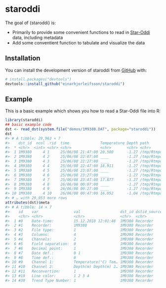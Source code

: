 
<!-- README.md is generated from README.Rmd. Please edit that file -->

# staroddi

<!-- badges: start -->
<!-- badges: end -->

The goal of {staroddi} is:

-   Primarily to provide some convenient functions to read in
    [Star-Oddi](https://www.star-oddi.com/) data, including metadata
-   Add some conventient function to tabulate and visualize the data

## Installation

You can install the development version of staroddi from
[GitHub](https://github.com/) with:

``` r
# install.packages("devtools")
devtools::install_github("einarhjorleifsson/staroddi")
```

## Example

This is a basic example which shows you how to read a Star-Oddi file
into R:

``` r
library(staroddi)
## basic example code
dst <- read_dst(system.file("demos/1M9380.DAT", package="staroddi"))
dst
#> # A tibble: 29,963 × 7
#>    dst_id  ncol .rid  time              Temperature Depth path                  
#>  * <chr>  <int> <chr> <chr>             <chr>       <chr> <chr>                 
#>  1 1M9380     4 1     25/06/08 21:47:00 20.580      -1.27 /tmp/RtmpqNmGbS/temp_…
#>  2 1M9380     4 2     25/06/08 22:07:00 ____        -1.27 /tmp/RtmpqNmGbS/temp_…
#>  3 1M9380     4 3     25/06/08 22:27:00 ____        -1.27 /tmp/RtmpqNmGbS/temp_…
#>  4 1M9380     4 4     25/06/08 22:47:00 18.911      -1.27 /tmp/RtmpqNmGbS/temp_…
#>  5 1M9380     4 5     25/06/08 23:07:00 ____        -1.27 /tmp/RtmpqNmGbS/temp_…
#>  6 1M9380     4 6     25/06/08 23:27:00 ____        -1.27 /tmp/RtmpqNmGbS/temp_…
#>  7 1M9380     4 7     25/06/08 23:47:00 17.877      -1.27 /tmp/RtmpqNmGbS/temp_…
#>  8 1M9380     4 8     26/06/08 00:07:00 ____        -1.27 /tmp/RtmpqNmGbS/temp_…
#>  9 1M9380     4 9     26/06/08 00:27:00 ____        -1.27 /tmp/RtmpqNmGbS/temp_…
#> 10 1M9380     4 10    26/06/08 00:47:00 16.052      -1.04 /tmp/RtmpqNmGbS/temp_…
#> # … with 29,953 more rows
attributes(dst)$meta
#> # A tibble: 14 × 7
#>    id    var                val                  dst_id dstid_source path      n
#>    <chr> <chr>              <chr>                <chr>  <chr>        <chr> <int>
#>  1 #0    Date-time:         15.12.2010 12:01:48  1M9380 Recorder     /tmp…    14
#>  2 #1    Recorder:          1M9380               1M9380 Recorder     /tmp…    14
#>  3 #2    File type:         1                    1M9380 Recorder     /tmp…    14
#>  4 #3    Columns:           4                    1M9380 Recorder     /tmp…    14
#>  5 #4    Channels:          2                    1M9380 Recorder     /tmp…    14
#>  6 #5    Field separation:  0                    1M9380 Recorder     /tmp…    14
#>  7 #6    Decimal point:     1                    1M9380 Recorder     /tmp…    14
#>  8 #7    Date def.:         0 1                  1M9380 Recorder     /tmp…    14
#>  9 #8    Time def.:         0                    1M9380 Recorder     /tmp…    14
#> 10 #9    Channel 1:         Temperature(°C) Tem… 1M9380 Recorder     /tmp…    14
#> 11 #10   Channel 2:         Depth(m) Depth(m) 2… 1M9380 Recorder     /tmp…    14
#> 12 #11   Reconvertion:      1                    1M9380 Recorder     /tmp…    14
#> 13 #19   Line color:        1 2 3 4              1M9380 Recorder     /tmp…    14
#> 14 #30   Trend Type Number: 1                    1M9380 Recorder     /tmp…    14
```
